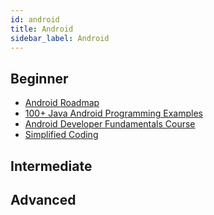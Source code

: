 ```yaml
---
id: android
title: Android
sidebar_label: Android
---
```


## Beginner

- [Android Roadmap](https://github.com/mobile-roadmap/android-developer-roadmap)
- [100+ Java Android Programming Examples](https://www.sanfoundry.com/java-android-programing-examples/)
- [Android Developer Fundamentals Course](https://google-developer-training.github.io/android-developer-fundamentals-course-practicals/en/)
- [Simplified Coding](https://www.youtube.com/c/SimplifiedcodingNetOfficial/featured)

## Intermediate

## Advanced
